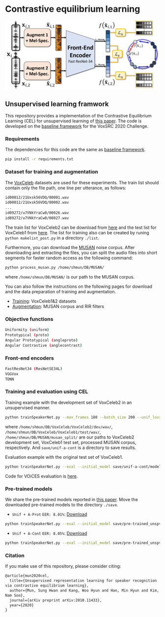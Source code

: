 # Contrastive equilibrium learning

<img src="./img/cel.jpg" width="650">

## Unsupervised learning framwork
This repository provides a implementation of the Contrastive Equilibrium Learning (CEL) for unsupervised learning of [this paper](https://arxiv.org/abs/2010.11433).
The code is developed on the [baseline framework](https://github.com/joonson/voxceleb_unsupervised) for the VoxSRC 2020 Challenge.


### Requirements
The dependencies for this code are the same as [baseline framework](https://github.com/joonson/voxceleb_unsupervised).
```bash
pip install -r requirements.txt
```


### Dataset for training and augmentation
The [VoxCeleb](http://www.robots.ox.ac.uk/~vgg/data/voxceleb/) datasets are used for these experiments.
The train list should contain only the file path, one line per utterance, as follows:
```bash
id00012/21Uxsk56VDQ/00001.wav
id00012/21Uxsk56VDQ/00002.wav
...
id09272/u7VNkYraCw0/00026.wav
id09272/u7VNkYraCw0/00027.wav
```
The train list for VoxCeleb2 can be download from [here](https://drive.google.com/file/d/1K9qpPNqhH4Ib3rqz6sFBUbrDLXGc8Tg7/view?usp=sharing) and the test list for VoxCeleb1 from [here](https://drive.google.com/file/d/1Lfb0bJAbE2zSCXfhLhJUQxDgro_mHRiq/view?usp=sharing).
The list for training also can be created by runing `python makelist_post.py` in a directory `./list`.

Furthermore, you can download the [MUSAN](https://www.openslr.org/17/) noise corpus.
After downloading and extracting the files, you can split the audio files into short segments for faster random access as the following command:
```bash
python process_musan.py /home/shmun/DB/MUSAN/
```
where `/home/shmun/DB/MUSAN/` is our path to the MUSAN corpus.

You can also follow the instructions on the following pages for download and the data preparation of training and augmentation.
+ [Training](https://github.com/clovaai/voxceleb_trainer): VoxCeleb1&2 datasets
+ [Augmentation](https://github.com/joonson/voxceleb_unsupervised): MUSAN corpus and RIR filters


### Objective functions
```bash
Uniformity (uniform)
Prototypical (proto)
Angular Prototypical (angleproto)
Angular Contrastive (anglecontrast)
```


### Front-end encoders
```bash
FastResNet34 (ResNetSE34L)
VGGVox
TDNN
```


### Training and evaluation using CEL
Training example with the development set of VoxCeleb2 in an unsupervised manner.
```bash
python trainSpeakerNet.py --max_frames 180 --batch_size 200 --unif_loss uniform --sim_loss anglecontrast --augment_anchor --augment_type 3 --save_path save/unif-a-cont --train_list list/train_vox2.txt --test_list list/test_vox1.txt --train_path /home/shmun/DB/VoxCeleb/VoxCeleb2/dev/wav/ --test_path /home/shmun/DB/VoxCeleb/VoxCeleb1/test/wav/ --musan_path /home/shmun/DB/MUSAN/musan_split/
```
where `/home/shmun/DB/VoxCeleb/VoxCeleb2/dev/wav/`, `/home/shmun/DB/VoxCeleb/VoxCeleb1/test/wav/`, `/home/shmun/DB/MUSAN/musan_split/` are our paths to VoxCeleb2 development set, VoxCeleb1 test set, processed MUSAN corpus, respectively. And `save/unif-a-cont` is a directory to save results.

Evaluation example with the original test set of VoxCeleb1.
```bash
python trainSpeakerNet.py --eval --initial_model save/unif-a-cont/model/model000000001.model --test_list list/test_vox1.txt --test_path /home/shmun/DB/VoxCeleb/VoxCeleb1/test/wav/
```
Code for VOiCES evaluation is [here](https://github.com/msh9184/contrastive-equilibrium-learning/tree/master/eval_VOiCES).


### Pre-trained models
We share the pre-trained models reported in [this paper](https://arxiv.org/abs/2010.11433). Move the downloaded pre-trained models to the directory `./save`.

+ `Unif + A-Prot` `EER: 8.01%`: [Download](https://drive.google.com/file/d/1j1gFZ52a10UT6EpT_HqahbEbq2zp97cT/view?usp=sharing)
```bash
python trainSpeakerNet.py --eval --initial_model save/pre-trained_unspv_unif-a-prot.model --test_list list/test_vox1.txt --test_path /home/shmun/DB/VoxCeleb/VoxCeleb1/test/wav/
```

+ `Unif + A-Cont` `EER: 8.05%`: [Download](https://drive.google.com/file/d/1RZdAU6efbRSmUsIwqW0Q_mpEwdAbm7xY/view?usp=sharing)
```bash
python trainSpeakerNet.py --eval --initial_model save/pre-trained_unspv_unif-a-cont.model --test_list list/test_vox1.txt --test_path /home/shmun/DB/VoxCeleb/VoxCeleb1/test/wav/
```

### Citation
If you make use of this repository, please consider citing:
```
@article{mun2020cel,
  title={Unsupervised representation learning for speaker recognition via contrastive equilibrium learning},
  author={Mun, Sung Hwan and Kang, Woo Hyun and Han, Min Hyun and Kim, Nam Soo},
  journal={arXiv preprint arXiv:2010.11433},
  year={2020}
}
```
